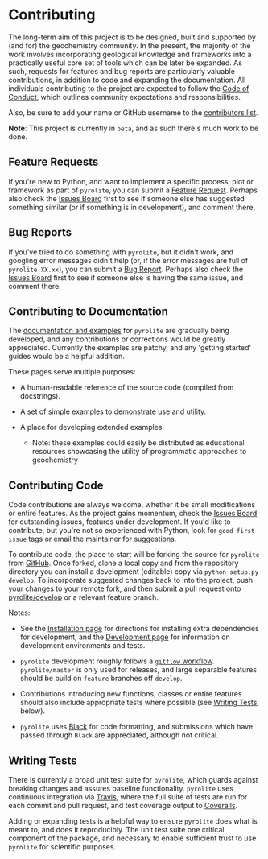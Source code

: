 # Contributing


The long-term aim of this project is to be designed, built and supported by (and for) the geochemistry community. In the present, the majority of the work involves
incorporating geological knowledge and frameworks into a practically useful core set of tools which can be later be expanded. As such, requests for features and bug reports are particularly valuable contributions, in addition to code and expanding the documentation. All individuals contributing to the project are expected to follow the [Code of Conduct](https://pyrolite.readthedocs.io/en/develop/dev/conduct.html), which outlines community expectations and
responsibilities.

Also, be sure to add your name or GitHub username to the
[contributors list](https://pyrolite.readthedocs.io/en/develop/dev/contributors.html).

**Note**: This project is currently in `beta`, and as such there's much work to be done.

Feature Requests
-------------------------

If you're new to Python, and want to implement a specific process, plot or framework as part of `pyrolite`, you can submit a [Feature Request](https://github.com/morganjwilliams/pyrolite/issues/new?assignees=morganjwilliams&labels=enhancement&template=feature-request.md).
Perhaps also check the [Issues Board](https://github.com/morganjwilliams/pyrolite/issues) first to see if someone else has suggested something similar (or if something is in development), and comment there.

Bug Reports
-------------------------

If you've tried to do something with `pyrolite`, but it didn't work, and googling
error messages didn't help (or, if the error messages are full of
`pyrolite.XX.xx`), you can submit a [Bug Report](https://github.com/morganjwilliams/pyrolite/issues/new?assignees=morganjwilliams&labels=bug&template=bug-report.md).
Perhaps also check the [Issues Board](https://github.com/morganjwilliams/pyrolite/issues) first to see if someone else is having the same issue, and comment there.

Contributing to Documentation
------------------------------

The [documentation and examples](https://pyrolite.readthedocs.io) for `pyrolite`
are gradually being developed, and any contributions or corrections would be greatly appreciated. Currently the examples are patchy, and any 'getting started' guides would be a helpful addition.

These pages serve multiple purposes:
  * A human-readable reference of the source code (compiled from docstrings).
  * A set of simple examples to demonstrate use and utility.
  * A place for developing extended examples

    * Note: these examples could easily be distributed as educational resources showcasing the utility of programmatic approaches to geochemistry

Contributing Code
-------------------------

Code contributions are always welcome, whether it be small modifications or entire
features. As the project gains momentum, check the [Issues Board](https://github.com/morganjwilliams/pyrolite/issues) for outstanding issues, features under development. If you'd like to contribute, but you're not so
experienced with Python, look for `good first issue` tags or email the maintainer
for suggestions.

To contribute code, the place to start will be forking the source for `pyrolite`
from [GitHub](https://github.com/morganjwilliams/pyrolite/tree/develop). Once forked, clone a local copy and from the repository directory you can install a development (editable) copy via `python setup.py develop`. To incorporate suggested
changes back to into the project, push your changes to your remote fork, and then submit a pull request onto [pyrolite/develop](https://github.com/morganjwilliams/pyrolite/tree/develop) or a relevant feature branch.

Notes:

  * See the [Installation page](https://pyrolite.readthedocs.io/en/develop/installation.html) for directions for installing extra dependencies for development, and the [Development page](https://pyrolite.readthedocs.io/en/develop/dev/development.html) for information on development environments and tests.

  * `pyrolite` development roughly follows a [`gitflow` workflow](https://www.atlassian.com/git/tutorials/comparing-workflows/gitflow-workflow).
    `pyrolite/master` is only used for releases, and large separable features
    should be build on `feature` branches off `develop`.

  * Contributions introducing new functions, classes or entire features should
    also include appropriate tests where possible (see [Writing Tests](#writing-tests), below).

  * `pyrolite` uses [Black](https://github.com/python/black/) for code formatting, and submissions which have passed through `Black` are appreciated, although not critical.


Writing Tests
--------------

There is currently a broad unit test suite for `pyrolite`, which guards
against breaking changes and assures baseline functionality. `pyrolite` uses continuous integration via [Travis](https://travis-ci.org/morganjwilliams/pyrolite), where the full suite of tests are run for each commit and pull request, and test coverage output to [Coveralls](https://coveralls.io/github/morganjwilliams/pyrolite).

Adding or expanding tests is a helpful way to ensure `pyrolite` does what is meant to, and does it reproducibly. The unit test suite one critical component of the package, and necessary to enable sufficient trust to use `pyrolite` for scientific purposes.
